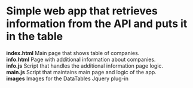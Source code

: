 # Simple web app that retrieves information from the API and puts it in the table

<strong>index.html</strong> Main page that shows table of companies.  </br>
<strong>info.html</strong> Page with additional information about companies.  </br>
<strong>info.js</strong> Script that handles the additional information page logic. </br>
<strong>main.js</strong> Script that maintains main page and logic of the app.  </br>
<strong>images</strong> Images for the DataTables Jquery plug-in
